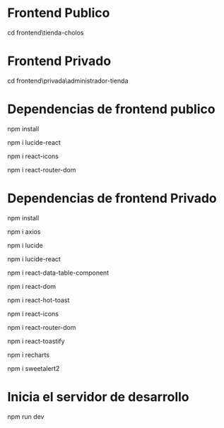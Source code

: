 # Frontend Publico
cd frontend\tienda-cholos

# Frontend Privado
cd frontend\privada\administrador-tienda

# Dependencias de frontend publico
npm install

npm i lucide-react

npm i react-icons

npm i react-router-dom


# Dependencias de frontend Privado

npm install

npm i axios

npm i lucide

npm i lucide-react

npm i react-data-table-component

npm i react-dom

npm i react-hot-toast

npm i react-icons

npm i react-router-dom

npm i react-toastify

npm i recharts

npm i sweetalert2


# Inicia el servidor de desarrollo
npm run dev
